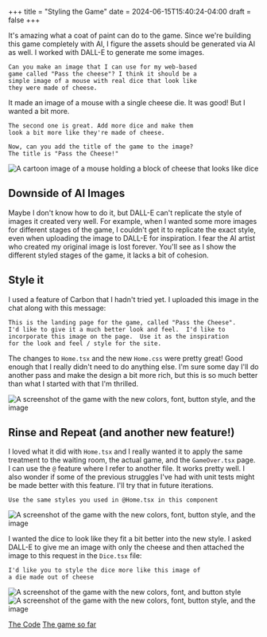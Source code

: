 +++
title = "Styling the Game"
date = 2024-06-15T15:40:24-04:00
draft = false
+++

It's amazing what a coat of paint can do to the game.  Since we're building this game completely with AI, I figure the assets should be generated via AI as well.  I worked with DALL-E to generate me some images.

```
Can you make an image that I can use for my web-based
game called "Pass the cheese"? I think it should be a
simple image of a mouse with real dice that look like
they were made of cheese.
```

It made an image of a mouse with a single cheese die.  It was good!  But I wanted a bit more.

```
The second one is great. Add more dice and make them
look a bit more like they're made of cheese.
```

```
Now, can you add the title of the game to the image?
The title is "Pass the Cheese!"
```

![A cartoon image of a mouse holding a block of cheese that looks like dice](../../Pass-the-cheese.webp)

## Downside of AI Images
Maybe I don't know how to do it, but DALL-E can't replicate the style of images it created very well.  For example, when I wanted some more images for different stages of the game, I couldn't get it to replicate the exact style, even when uploading the image to DALL-E for inspiration.  I fear the AI artist who created my original image is lost forever.  You'll see as I show the different styled stages of the game, it lacks a bit of cohesion.

## Style it
I used a feature of Carbon that I hadn't tried yet.  I uploaded this image in the chat along with this message:

```
This is the landing page for the game, called "Pass the Cheese".
I'd like to give it a much better look and feel.  I'd like to
incorporate this image on the page.  Use it as the inspiration
for the look and feel / style for the site.
```

The changes to `Home.tsx` and the new `Home.css` were pretty great!  Good enough that I really didn't need to do anything else.  I'm sure some day I'll do another pass and make the design a bit more rich, but this is so much better than what I started with that I'm thrilled.

![A screenshot of the game with the new colors, font, button style, and the image](../../016-home.png)

## Rinse and Repeat (and another new feature!)
I loved what it did with `Home.tsx` and I really wanted it to apply the same treatment to the waiting room, the actual game, and the `GameOver.tsx` page.  I can use the `@` feature where I refer to another file.  It works pretty well.  I also wonder if some of the previous struggles I've had with unit tests might be made better with this feature.  I'll try that in future iterations.

```
Use the same styles you used in @Home.tsx in this component
```

![A screenshot of the game with the new colors, font, button style, and the image](../../016-waiting-room.png)

I wanted the dice to look like they fit a bit better into the new style.  I asked DALL-E to give me an image with only the cheese and then attached the image to this request in the `Dice.tsx` file:
```
I'd like you to style the dice more like this image of
a die made out of cheese
```

![A screenshot of the game with the new colors, font, and button style](../../016-play-game.png)
![A screenshot of the game with the new colors, font, button style, and the image](../../016-game-over.png)


[The Code](https://github.com/pass-the-cheese/passthecheese.ai)
[The game so far](https://pass-the-cheese.web.app/)